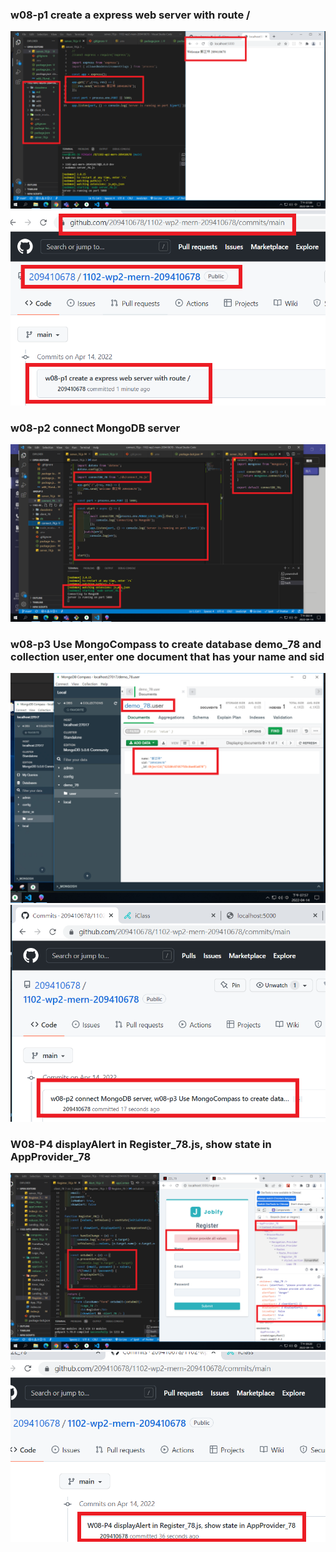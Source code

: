 ### w08-p1 create a express web server with route /

![](w08-p1.png)
![](w08-p1-1.png)

### w08-p2 connect MongoDB server

![](w08-p2.png)

### w08-p3 Use MongoCompass to create database demo_78 and collection user,enter one document that has your name and sid

![](w08-p3.png)
![](w08-p3-1.png)

### W08-P4 displayAlert in Register_78.js, show state in AppProvider_78

![](w08-p4.png)
![](w08-p4-1.png)
